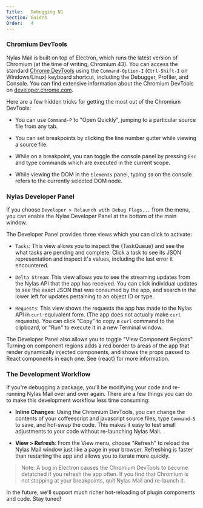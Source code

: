 ```yaml
---
Title:   Debugging N1
Section: Guides
Order:   4
---
```


### Chromium DevTools

Nylas Mail is built on top of Electron, which runs the latest version of Chromium (at the time of writing, Chromium 43). You can access the standard [Chrome DevTools](https://developer.chrome.com/devtools) using the `Command-Option-I` (`Ctrl-Shift-I` on Windows/Linux) keyboard shortcut, including the Debugger, Profiler, and Console. You can find extensive information about the Chromium DevTools on [developer.chrome.com](https://developer.chrome.com/devtools).

Here are a few hidden tricks for getting the most out of the Chromium DevTools:

- You can use `Command-P` to "Open Quickly", jumping to a particular source file from any tab.

- You can set breakpoints by clicking the line number gutter while viewing a source file.

- While on a breakpoint, you can toggle the console panel by pressing `Esc` and type commands which are executed in the current scope.

- While viewing the DOM in the `Elements` panel, typing `$0` on the console refers to the currently selected DOM node.


### Nylas Developer Panel

If you choose `Developer > Relaunch with Debug Flags...` from the menu, you can enable the Nylas Developer Panel at the bottom of the main window.

The Developer Panel provides three views which you can click to activate:

- `Tasks`: This view allows you to inspect the {TaskQueue} and see the what tasks are pending and complete. Click a task to see its JSON representation and inspect it's values, including the last error it encountered.

- `Delta Stream`: This view allows you to see the streaming updates from the Nylas API that the app has received. You can click individual updates to see the exact JSON that was consumed by the app, and search in the lower left for updates pertaining to an object ID or type.

- `Requests`: This view shows the requests the app has made to the Nylas API in `curl`-equivalent form. (The app does not actually make `curl` requests). You can click "Copy" to copy a `curl` command to the clipboard, or "Run" to execute it in a new Terminal window.

The Developer Panel also allows you to toggle "View Component Regions". Turning on component regions adds a red border to areas of the app that render dynamically injected components, and shows the props passed to React components in each one. See {react} for more information.

### The Development Workflow

If you're debugging a package, you'll be modifying your code and re-running Nylas Mail over and over again. There are a few things you can do to make this development workflow less time consuming:

- **Inline Changes**: Using the Chromium DevTools, you can change the contents of your coffeescript and javascript source files, type `Command-S` to save, and hot-swap the code. This makes it easy to test small adjustments to your code without re-launching Nylas Mail.

- **View > Refresh**: From the View menu, choose "Refresh" to reload the Nylas Mail window just like a page in your browser. Refreshing is faster than restarting the app and allows you to iterate more quickly.

 > Note: A bug in Electron causes the Chromium DevTools to become detatched if you refresh the app often. If you find that Chromium is not stopping at your breakpoints, quit Nylas Mail and re-launch it.

In the future, we'll support much richer hot-reloading of plugin components and code. Stay tuned!
